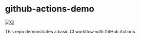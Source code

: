 # github-actions-demo
[![CI](https://github.com/RV-NewCodes/github-actions-demo/actions/workflows/ci.yml/badge.svg)](https://github.com/RV-NewCodes/github-actions-demo/actions/workflows/ci.yml)

This repo demonstrates a basic CI workflow with GitHub Actions.
